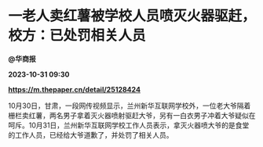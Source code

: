# 一老人卖红薯被学校人员喷灭火器驱赶，校方：已处罚相关人员
**@华商报**

**2023-10-31 09:30**

**https://m.thepaper.cn/detail/25128424**

10月30日，甘肃，一段网传视频显示，兰州新华互联网学校外，一位老大爷隔着栅栏卖红薯，两名男子拿着灭火器喷射驱赶大爷，另有一白衣男子冲着大爷疑似在呵斥。10月31日，兰州新华互联网学校工作人员表示，拿灭火器喷大爷的是食堂的工作人员，已经给大爷道歉了，并处罚了相关人员。